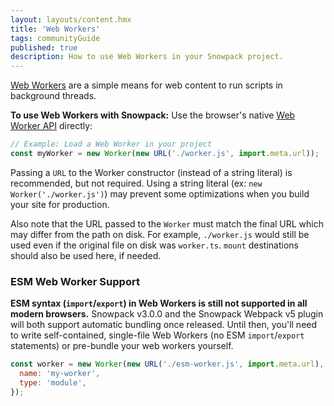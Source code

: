 ```yaml
---
layout: layouts/content.hmx
title: 'Web Workers'
tags: communityGuide
published: true
description: How to use Web Workers in your Snowpack project.
---
```


[Web Workers](https://developer.mozilla.org/en-US/docs/Web/API/Web_Workers_API/Using_web_workers) are a simple means for web content to run scripts in background threads.

**To use Web Workers with Snowpack:** Use the browser's native [Web Worker API](https://developer.mozilla.org/en-US/docs/Web/API/Web_Workers_API/Using_web_workers#Web_Workers_API) directly:

```js
// Example: Load a Web Worker in your project
const myWorker = new Worker(new URL('./worker.js', import.meta.url));
```

Passing a `URL` to the Worker constructor (instead of a string literal) is recommended, but not required. Using a string literal (ex: `new Worker('./worker.js')`) may prevent some optimizations when you build your site for production.

Also note that the URL passed to the `Worker` must match the final URL which may differ from the path on disk. For example, `./worker.js` would still be used even if the original file on disk was `worker.ts`. `mount` destinations should also be used here, if needed.

### ESM Web Worker Support

**ESM syntax (`import`/`export`) in Web Workers is still not supported in all modern browsers.** Snowpack v3.0.0 and the Snowpack Webpack v5 plugin will both support automatic bundling once released. Until then, you'll need to write self-contained, single-file Web Workers (no ESM `import`/`export` statements) or pre-bundle your web workers yourself.

```js
const worker = new Worker(new URL('./esm-worker.js', import.meta.url), {
  name: 'my-worker',
  type: 'module',
});
```

<!--
TO REPLACE THE PREVIOUS PARAGRAPH ON v3.0.0 LAUNCH DAY:

Modern browsers have begun to support ESM syntax (`import`/`export`) inside of Web Workers. However, some notable exceptions still exist. To use ESM syntax inside of a web worker, consult [caniuse.com](https://caniuse.com/mdn-api_worker_worker_ecmascript_modules) and choose a supported browser for your local development. When you build for production, choose a bundler that will bundle your Web Worker to remove ESM import/export syntax. Currently, Snowpack's builtin bundler and @snowpack/plugin-webpack both support automatic Web Worker bundling to remove ESM syntax from web workers.


```js
const worker = new Worker(
  new URL('./esm-worker.js', import.meta.url),
  {
    name: 'my-worker',
    type: import.meta.env.MODE === 'development' ? "module" : "classic"
  }
);
```

-->
